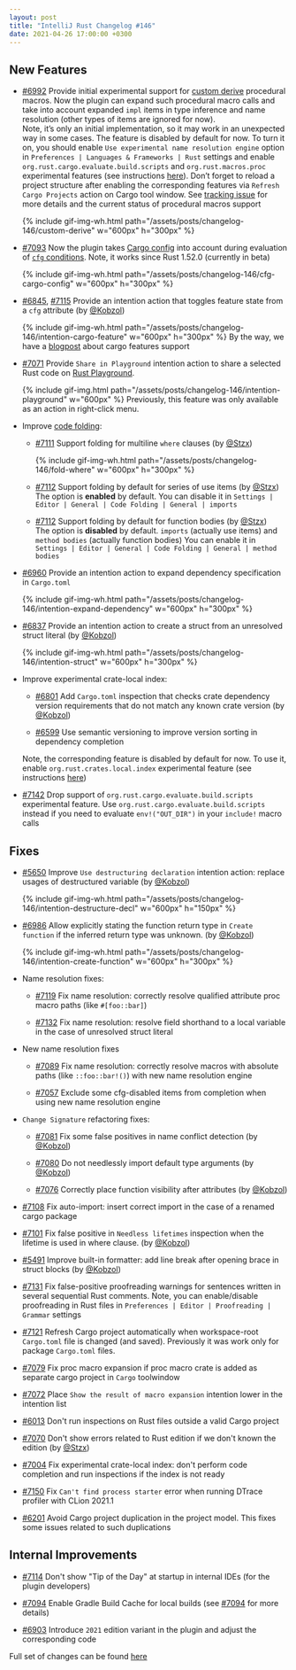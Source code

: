 ```yaml
---
layout: post
title: "IntelliJ Rust Changelog #146"
date: 2021-04-26 17:00:00 +0300
---
```



## New Features

* [#6992] Provide initial experimental support for [custom derive]
  procedural macros. Now the plugin can expand such procedural macro calls and take into account expanded `impl` items
  in type inference and name resolution (other types of items are ignored for now).<br/>
  Note, it’s only an initial implementation,
  so it may work in an unexpected way in some cases. The feature is disabled by default for now. To turn it on, you
  should enable `Use experimental name resolution engine` option in `Preferences | Languages & Frameworks | Rust`
  settings and enable `org.rust.cargo.evaluate.build.scripts` and `org.rust.macros.proc` experimental features
  (see instructions [here][experimental features]).
  Don’t forget to reload a project structure after enabling the corresponding features via `Refresh Cargo Projects`
  action on Cargo tool window. See [tracking issue](https://github.com/intellij-rust/intellij-rust/issues/6908) for
  more details and the current status of procedural macros support

  {% include gif-img-wh.html path="/assets/posts/changelog-146/custom-derive" w="600px" h="300px" %}

* [#7093] Now the plugin takes [Cargo config] into account during evaluation of [`cfg` conditions][cfg].
  Note, it works since Rust 1.52.0 (currently in beta)

  {% include gif-img-wh.html path="/assets/posts/changelog-146/cfg-cargo-config" w="600px" h="300px" %}

* [#6845], [#7115] Provide an intention action that toggles feature state from a `cfg` attribute (by [@Kobzol])

  {% include gif-img-wh.html path="/assets/posts/changelog-146/intention-cargo-feature" w="600px" h="300px" %}
  By the way, we have a [blogpost][cargo features blogpost] about cargo features support

* [#7071] Provide `Share in Playground` intention action to share a selected Rust code on [Rust Playground](https://play.rust-lang.org).

  {% include gif-img.html path="/assets/posts/changelog-146/intention-playground" w="600px" %}
  Previously, this feature was only available as an action in right-click menu.

* Improve [code folding]:

  * [#7111] Support folding for multiline `where` clauses (by [@Stzx])

    {% include gif-img-wh.html path="/assets/posts/changelog-146/fold-where" w="600px" h="300px" %}

  * [#7112] Support folding by default for series of use items (by [@Stzx])<br>
    The option is **enabled** by default.
    You can disable it in `Settings | Editor | General | Code Folding | General | imports`

  * [#7112] Support folding by default for function bodies (by [@Stzx])<br>
    The option is **disabled** by default.
    `imports` (actually use items) and `method bodies` (actually function bodies)
    You can enable it in `Settings | Editor | General | Code Folding | General | method bodies`

* [#6960] Provide an intention action to expand dependency specification in `Cargo.toml`

  {% include gif-img-wh.html path="/assets/posts/changelog-146/intention-expand-dependency" w="600px" h="300px" %}

* [#6837] Provide an intention action to create a struct from an unresolved struct literal (by [@Kobzol])

  {% include gif-img-wh.html path="/assets/posts/changelog-146/intention-struct" w="600px" h="300px" %}

* Improve experimental crate-local index:

  * [#6801] Add `Cargo.toml` inspection that checks crate dependency version requirements that do not match any known crate version (by [@Kobzol])

  * [#6599] Use semantic versioning to improve version sorting in dependency completion

  Note, the corresponding feature is disabled by default for now. To use it, enable
  `org.rust.crates.local.index` experimental feature (see instructions [here][experimental features])

* [#7142] Drop support of `org.rust.cargo.evaluate.build.scripts` experimental feature.
  Use `org.rust.cargo.evaluate.build.scripts` instead if you need to evaluate
  `env!("OUT_DIR")` in your `include!` macro calls

## Fixes

* [#5650] Improve `Use destructuring declaration` intention action: replace usages of destructured variable (by [@Kobzol])

  {% include gif-img-wh.html path="/assets/posts/changelog-146/intention-destructure-decl" w="600px" h="150px" %}

* [#6986] Allow explicitly stating the function return type in `Create function` if the inferred return type was unknown. (by [@Kobzol])

  {% include gif-img-wh.html path="/assets/posts/changelog-146/intention-create-function" w="600px" h="300px" %}

* Name resolution fixes:

  * [#7119] Fix name resolution: correctly resolve qualified attribute proc macro paths (like `#[foo::bar]`)

  * [#7132] Fix name resolution: resolve field shorthand to a local variable in the case of unresolved struct literal

* New name resolution fixes

  * [#7089] Fix name resolution: correctly resolve macros with absolute paths (like `::foo::bar!()`) with new name resolution engine

  * [#7057] Exclude some cfg-disabled items from completion when using new name resolution engine

* `Change Signature` refactoring fixes:

  * [#7081] Fix some false positives in name conflict detection (by [@Kobzol])

  * [#7080] Do not needlessly import default type arguments (by [@Kobzol])

  * [#7076] Correctly place function visibility after attributes (by [@Kobzol])

* [#7108] Fix auto-import: insert correct import in the case of a renamed cargo package

* [#7101] Fix false positive in `Needless lifetimes` inspection when the lifetime is used in where clause. (by [@Kobzol])

* [#5491] Improve built-in formatter: add line break after opening brace in struct blocks (by [@Kobzol])

* [#7131] Fix false-positive proofreading warnings for sentences written in several sequential Rust comments.
  Note, you can enable/disable proofreading in Rust files in `Preferences | Editor | Proofreading | Grammar` settings

* [#7121] Refresh Cargo project automatically when workspace-root `Cargo.toml` file is changed (and saved).
  Previously it was work only for package `Cargo.toml` files.

* [#7079] Fix proc macro expansion if proc macro crate is added as separate cargo project in `Cargo` toolwindow

* [#7072] Place `Show the result of macro expansion` intention lower in the intention list

* [#6013] Don't run inspections on Rust files outside a valid Cargo project

* [#7070] Don't show errors related to Rust edition if we don't known the edition (by [@Stzx])

* [#7004] Fix experimental crate-local index: don't perform code completion and run inspections if the index is not ready

* [#7150] Fix `Can't find process starter` error when running DTrace profiler with CLion 2021.1

* [#6201] Avoid Cargo project duplication in the project model. This fixes some issues related to such duplications

## Internal Improvements

* [#7114] Don't show "Tip of the Day" at startup in internal IDEs (for the plugin developers)

* [#7094] Enable Gradle Build Cache for local builds
  (see [#7094](https://github.com/intellij-rust/intellij-rust/pull/7094) for more details)

* [#6903] Introduce `2021` edition variant in the plugin and adjust the corresponding code

Full set of changes can be found [here](https://github.com/intellij-rust/intellij-rust/milestone/54?closed=1)

[@Kobzol]: https://github.com/Kobzol
[@Stzx]: https://github.com/Stzx
[@abn]: https://github.com/abn

[#7142]: https://github.com/intellij-rust/intellij-rust/pull/7142
[#7112]: https://github.com/intellij-rust/intellij-rust/pull/7112
[#7111]: https://github.com/intellij-rust/intellij-rust/pull/7111
[#7100]: https://github.com/intellij-rust/intellij-rust/pull/7100
[#7093]: https://github.com/intellij-rust/intellij-rust/pull/7093
[#7071]: https://github.com/intellij-rust/intellij-rust/pull/7071
[#6992]: https://github.com/intellij-rust/intellij-rust/pull/6992
[#6986]: https://github.com/intellij-rust/intellij-rust/pull/6986
[#6960]: https://github.com/intellij-rust/intellij-rust/pull/6960
[#6845]: https://github.com/intellij-rust/intellij-rust/pull/6845
[#6837]: https://github.com/intellij-rust/intellij-rust/pull/6837
[#6801]: https://github.com/intellij-rust/intellij-rust/pull/6801
[#6599]: https://github.com/intellij-rust/intellij-rust/pull/6599
[#6013]: https://github.com/intellij-rust/intellij-rust/pull/6013
[#5650]: https://github.com/intellij-rust/intellij-rust/pull/5650
[#5491]: https://github.com/intellij-rust/intellij-rust/pull/5491
[#7150]: https://github.com/intellij-rust/intellij-rust/pull/7150
[#7132]: https://github.com/intellij-rust/intellij-rust/pull/7132
[#7131]: https://github.com/intellij-rust/intellij-rust/pull/7131
[#7121]: https://github.com/intellij-rust/intellij-rust/pull/7121
[#7119]: https://github.com/intellij-rust/intellij-rust/pull/7119
[#7115]: https://github.com/intellij-rust/intellij-rust/pull/7115
[#7108]: https://github.com/intellij-rust/intellij-rust/pull/7108
[#7101]: https://github.com/intellij-rust/intellij-rust/pull/7101
[#7089]: https://github.com/intellij-rust/intellij-rust/pull/7089
[#7081]: https://github.com/intellij-rust/intellij-rust/pull/7081
[#7080]: https://github.com/intellij-rust/intellij-rust/pull/7080
[#7079]: https://github.com/intellij-rust/intellij-rust/pull/7079
[#7076]: https://github.com/intellij-rust/intellij-rust/pull/7076
[#7072]: https://github.com/intellij-rust/intellij-rust/pull/7072
[#7070]: https://github.com/intellij-rust/intellij-rust/pull/7070
[#7057]: https://github.com/intellij-rust/intellij-rust/pull/7057
[#7004]: https://github.com/intellij-rust/intellij-rust/pull/7004
[#6201]: https://github.com/intellij-rust/intellij-rust/pull/6201
[#7114]: https://github.com/intellij-rust/intellij-rust/pull/7114
[#7094]: https://github.com/intellij-rust/intellij-rust/pull/7094
[#7046]: https://github.com/intellij-rust/intellij-rust/pull/7046
[#6903]: https://github.com/intellij-rust/intellij-rust/pull/6903

[custom derive]: https://doc.rust-lang.org/reference/procedural-macros.html#derive-macros
[experimental features]: https://plugins.jetbrains.com/plugin/8182-rust/docs/rust-faq.html#experimental-features
[Cargo config]: https://doc.rust-lang.org/cargo/reference/config.html
[cfg]: https://doc.rust-lang.org/reference/conditional-compilation.html
[cargo features blogpost]: https://blog.jetbrains.com/clion/2020/10/intellij-rust-new-functionality-for-cargo-features/
[code folding]: https://www.jetbrains.com/help/idea/working-with-source-code.html#code_folding
